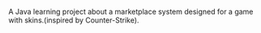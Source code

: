 A Java learning project about a marketplace system designed for a game with skins.(inspired by Counter-Strike).
